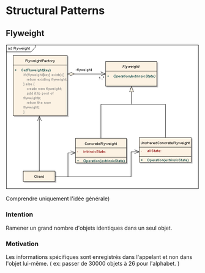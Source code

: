 # Structural Patterns

## Flyweight

![](flyweight.png)

Comprendre uniquement l'idée générale)

### Intention 

Ramener un grand nombre d'objets identiques dans un seul objet.

### Motivation

Les informations spécifiques sont enregistrés dans l'appelant et non dans l'objet lui-même. (
ex: passer de 30000 objets à 26 pour l'alphabet.
)